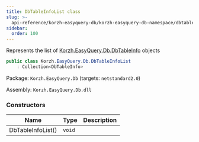 ```yaml
---
title: DbTableInfoList class
slug: >-
  api-reference/korzh-easyquery-db/korzh-easyquery-db-namespace/dbtableinfolist-class
sidebar:
  order: 100
---
```


Represents the list of [Korzh.EasyQuery.Db.DbTableInfo](///easyquery/docs/api-reference/korzh-easyquery-db/korzh-easyquery-db-namespace/dbtableinfo-class) objects
```csharp
public class Korzh.EasyQuery.Db.DbTableInfoList
    : Collection<DbTableInfo>

```
Package: `Korzh.EasyQuery.Db` (targets: `netstandard2.0`)

Assembly: `Korzh.EasyQuery.Db.dll`

### Constructors

| Name | Type | Description | 
| --- | --- | --- | 
| DbTableInfoList() | `void` |  |

